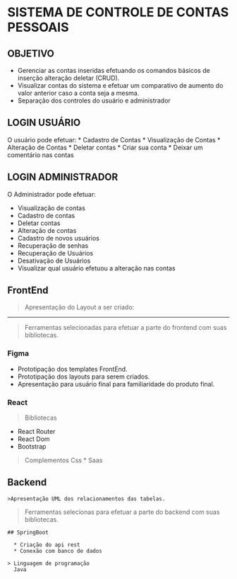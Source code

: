 # SISTEMA DE CONTROLE DE CONTAS PESSOAIS
## OBJETIVO

* Gerenciar as contas inseridas efetuando os comandos básicos de inserção alteração deletar (CRUD).
* Visualizar contas do sistema e efetuar um comparativo de aumento do valor anterior caso a conta seja a mesma.
* Separação dos controles do usuário e administrador

## LOGIN USUÁRIO

  O usuário pode efetuar:
    * Cadastro de Contas
    * Visualização de Contas
    * Alteração de Contas
    * Deletar contas
    * Criar sua conta
    * Deixar um comentário nas contas

## LOGIN ADMINISTRADOR
 
  O Administrador pode efetuar:
  
   * Visualização de contas
   * Cadastro de contas
   * Deletar contas
   * Alteração de contas
   * Cadastro de novos usuários
   * Recuperação de senhas
   * Recuperação de Usuários
   * Desativação de Usuários
   * Visualizar qual usuário efetuou a alteração nas contas
    
    
    
## FrontEnd
  >Apresentação do Layout a ser criado:
  
  ><Colocar o link do figma aqui>
  <hr>
  
  >Ferramentas selecionadas para efetuar a parte do frontend com suas bibliotecas.

  ### Figma
    
   * Prototipação dos templates FrontEnd.
   * Prototipação dos layouts para serem criados.
   * Apresentação para usuário final para familiaridade do produto final.

  ### React
   >Bibliotecas
  
   * React Router
   * React Dom
   * Bootstrap
   
   >Complementos Css
    * Saas
  
 ## Backend
    >Apresentação UML dos relacionamentos das tabelas.
  
  ><Colocar o link da uml aqui>
  
  >Ferramentas selecionas para efetuar a parte do backend com suas bibliotecas.
  
    ## SpringBoot
      
      * Criação do api rest
      * Conexão com banco de dados
      
    > Linguagem de programação
      Java
